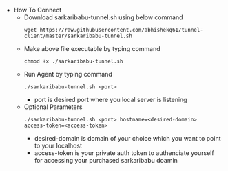 -  How To Connect
   - Download sarkaribabu-tunnel.sh using below command<br>
      ```
     wget https://raw.githubusercontent.com/abhishekq61/tunnel-client/master/sarkaribabu-tunnel.sh
     ```
   - Make above file executable by typing command<br>
      ```
     chmod +x ./sarkaribabu-tunnel.sh
     ```
    - Run Agent by typing command<br>
      ```    
      ./sarkaribabu-tunnel.sh <port>
       ```
         - port is desired port where you local server is listening
     - Optional Parameters
       <br>
         ```
       ./sarkaribabu-tunnel.sh <port> hostname=<desired-domain> access-token=<access-token>
       ```
         - desired-domain is domain of your choice which you want to point to your localhost
         - access-token is your private auth token to authenciate yourself for accessing your purchased sarkaribabu doamin
         
    